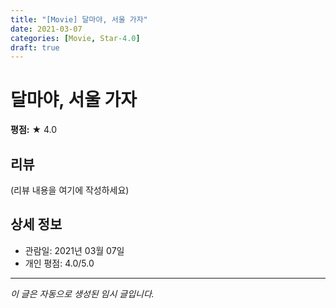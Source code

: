 ```yaml
---
title: "[Movie] 달마야, 서울 가자"
date: 2021-03-07
categories: [Movie, Star-4.0]
draft: true
---
```


# 달마야, 서울 가자

**평점:** ★ 4.0

## 리뷰

(리뷰 내용을 여기에 작성하세요)

## 상세 정보

- 관람일: 2021년 03월 07일
- 개인 평점: 4.0/5.0

---

*이 글은 자동으로 생성된 임시 글입니다.*
